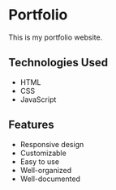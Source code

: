 # Portfolio

This is my portfolio website.
## Technologies Used

- HTML
- CSS
- JavaScript

## Features

- Responsive design
- Customizable
- Easy to use
- Well-organized
- Well-documented

